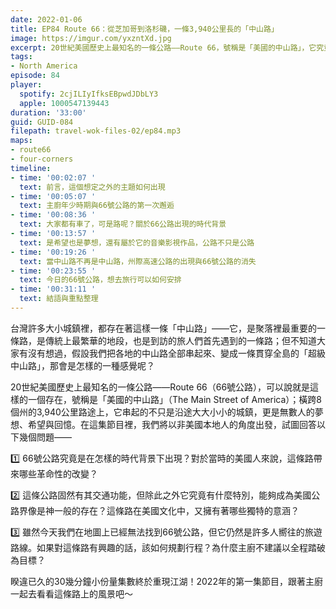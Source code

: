 ```yaml
---
date: 2022-01-06
title: EP84 Route 66：從芝加哥到洛杉磯，一條3,940公里長的「中山路」
image: https://imgur.com/yxzntXd.jpg
excerpt: 20世紀美國歷史上最知名的一條公路——Route 66，號稱是「美國的中山路」，它究竟是在怎樣的時代背景下出現？對美國人而言具有什麼獨特意義？如果想要拜訪這條公路，可以如何規劃行程？2022年的第一集節目，跟著主廚一起去看看這條路上的風景吧～
tags:
- North America
episode: 84
player:
  spotify: 2cjILIyIfksEBpwdJDbLY3
  apple: 1000547139443
duration: '33:00'
guid: GUID-084
filepath: travel-wok-files-02/ep84.mp3
maps:
- route66
- four-corners
timeline:
- time: '00:02:07 '
  text: 前言，這個想定之外的主題如何出現
- time: '00:05:07 '
  text: 主廚年少時期與66號公路的第一次邂逅
- time: '00:08:36 '
  text: 大家都有車了，可是路呢？關於66公路出現的時代背景
- time: '00:13:57 '
  text: 是希望也是夢想，還有屬於它的音樂影視作品，公路不只是公路
- time: '00:19:26 '
  text: 當中山路不再是中山路，州際高速公路的出現與66號公路的消失
- time: '00:23:55 '
  text: 今日的66號公路，想去旅行可以如何安排
- time: '00:31:11 '
  text: 結語與重點整理
---
```

台灣許多大小城鎮裡，都存在著這樣一條「中山路」——它，是聚落裡最重要的一條路，是傳統上最繁華的地段，也是到訪的旅人們首先遇到的一條路；但不知道大家有沒有想過，假設我們把各地的中山路全部串起來、變成一條貫穿全島的「超級中山路」，那會是怎樣的一種感覺呢？

20世紀美國歷史上最知名的一條公路——Route 66（66號公路），可以說就是這樣的一個存在，號稱是「美國的中山路」（The Main Street of America）；橫跨8個州的3,940公里路途上，它串起的不只是沿途大大小小的城鎮，更是無數人的夢想、希望與回憶。在這集節目裡，我們將以非美國本地人的角度出發，試圖回答以下幾個問題——

1️⃣ 66號公路究竟是在怎樣的時代背景下出現？對於當時的美國人來說，這條路帶來哪些革命性的改變？

2️⃣ 這條公路固然有其交通功能，但除此之外它究竟有什麼特別，能夠成為美國公路界像是神一般的存在？這條路在美國文化中，又擁有著哪些獨特的意涵？

3️⃣ 雖然今天我們在地圖上已經無法找到66號公路，但它仍然是許多人嚮往的旅遊路線。如果對這條路有興趣的話，該如何規劃行程？為什麼主廚不建議以全程踏破為目標？

睽違已久的30幾分鐘小份量集數終於重現江湖！2022年的第一集節目，跟著主廚一起去看看這條路上的風景吧～

